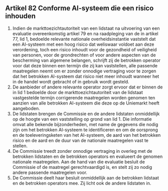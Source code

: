 ## Artikel 82 Conforme AI-systeem die een risico inhouden

1. Indien de markttoezichtautoriteit van een lidstaat na uitvoering van een evaluatie overeenkomstig artikel 79 en na raadpleging van de in artikel 77, lid 1, bedoelde relevante nationale overheidsinstantie vaststelt dat een AI-systeem met een hoog risico dat weliswaar voldoet aan deze verordening, toch een risico inhoudt voor de gezondheid of veiligheid van personen, voor de grondrechten of voor andere aspecten van de bescherming van algemene belangen, schrijft zij de betrokken operator voor dat deze binnen een termijn die zij kan vaststellen, alle passende maatregelen neemt om er zonder onnodige vertraging voor te zorgen dat het betrokken AI-systeem dat risico niet meer inhoudt wanneer het in de handel wordt gebracht of in gebruik wordt gesteld.
2. De aanbieder of andere relevante operator zorgt ervoor dat er binnen de in lid 1 bedoelde door de markttoezichtautoriteit van de lidstaat vastgestelde termijn corrigerende maatregelen worden genomen ten aanzien van alle betrokken AI-systeem die deze op de Uniemarkt heeft aangeboden.
3. De lidstaten brengen de Commissie en de andere lidstaten onmiddellijk op de hoogte van een vaststelling op grond van lid 1. Die informatie omvat alle bekende bijzonderheden, met name de gegevens die nodig zijn om het betrokken AI-systeem te identificeren en om de oorsprong en de toeleveringsketen van het AI-systeem, de aard van het betrokken risico en de aard en de duur van de nationale maatregelen vast te stellen.
4. De Commissie treedt zonder onnodige vertraging in overleg met de betrokken lidstaten en de betrokken operators en evalueert de genomen nationale maatregelen. Aan de hand van die evaluatie besluit de Commissie of de maatregel gerechtvaardigd is, en stelt zij zo nodig andere passende maatregelen voor.
5. De Commissie deelt haar besluit onmiddellijk aan de betrokken lidstaat en de betrokken operators mee. Zij licht ook de andere lidstaten in.
